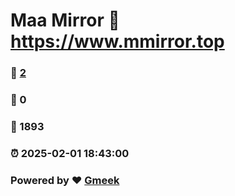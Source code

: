 # Maa Mirror :link: https://www.mmirror.top 
### :page_facing_up: [2](https://www.mmirror.top/tag.html) 
### :speech_balloon: 0 
### :hibiscus: 1893 
### :alarm_clock: 2025-02-01 18:43:00 
### Powered by :heart: [Gmeek](https://github.com/Meekdai/Gmeek)
